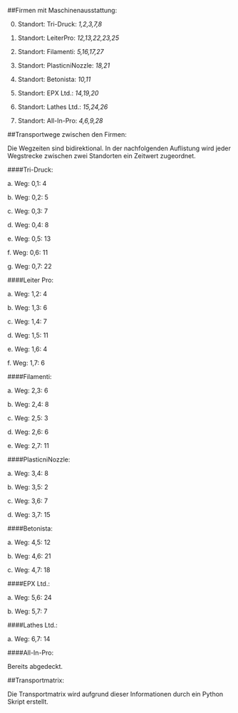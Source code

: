##Firmen mit Maschinenausstattung:

0.	Standort: Tri-Druck:        *1,2,3,7,8*

1.	Standort: LeiterPro:        *12,13,22,23,25*

2.	Standort: Filamenti:        *5,16,17,27*

3.	Standort: PlasticniNozzle:  *18,21*

4.	Standort: Betonista:        *10,11*

5.	Standort: EPX Ltd.:		      *14,19,20*

6.	Standort: Lathes Ltd.:		  *15,24,26*

7.	Standort: All-In-Pro:		   *4,6,9,28*

##Transportwege zwischen den Firmen:

Die Wegzeiten sind bidirektional. In der nachfolgenden Auflistung wird jeder Wegstrecke zwischen zwei Standorten ein Zeitwert zugeordnet.

####Tri-Druck:

a.	Weg: 0,1: 4

b.	Weg: 0,2: 5

c.	Weg: 0,3: 7

d.	Weg: 0,4: 8

e.	Weg: 0,5: 13

f.	Weg: 0,6: 11

g.	Weg: 0,7: 22

####Leiter Pro:

a.	Weg: 1,2: 4

b.	Weg: 1,3: 6

c.	Weg: 1,4: 7

d.	Weg: 1,5: 11

e.	Weg: 1,6: 4

f.	Weg: 1,7: 6

####Filamenti:

a.	Weg: 2,3: 6

b.	Weg: 2,4: 8

c.	Weg: 2,5: 3

d.	Weg: 2,6: 6

e.	Weg: 2,7: 11

####PlasticniNozzle:

a.	Weg: 3,4: 8

b.	Weg: 3,5: 2

c.	Weg: 3,6: 7

d.	Weg: 3,7: 15

####Betonista:

a.	Weg: 4,5: 12

b.	Weg: 4,6: 21

c.	Weg: 4,7: 18

####EPX Ltd.:

a.	Weg: 5,6: 24

b.	Weg: 5,7: 7

####Lathes Ltd.:

a.	Weg: 6,7: 14

####All-In-Pro:

Bereits abgedeckt.

##Transportmatrix:

Die Transportmatrix wird aufgrund dieser Informationen durch ein Python Skript erstellt.
